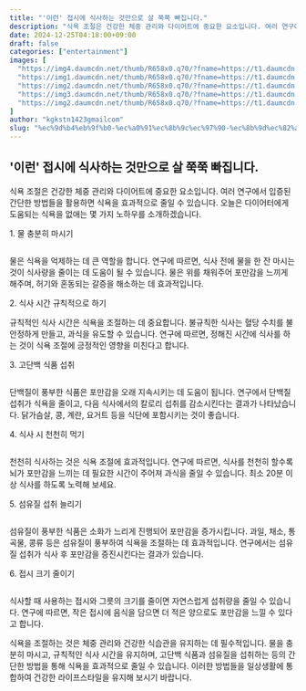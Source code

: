 ```yaml
---
title: "'이런' 접시에 식사하는 것만으로 살 쭉쭉 빠집니다."
description: "식욕 조절은 건강한 체중 관리와 다이어트에 중요한 요소입니다. 여러 연구에서 입증된 간단한 방법들을 활용하면 식욕을 효과적으로 줄일 수 있습니다. 오늘은 다이어터에게 도움되는 식욕을 없애는 몇 가지 노하우를 소개하겠습니다."
date: 2024-12-25T04:18:00+09:00
draft: false
categories: ["entertainment"]
images: [
  "https://img4.daumcdn.net/thumb/R658x0.q70/?fname=https://t1.daumcdn.net/news/202412/07/starpick/20241207144837436dmvd.webp"
  "https://img1.daumcdn.net/thumb/R658x0.q70/?fname=https://t1.daumcdn.net/news/202412/07/starpick/20241207144837642qyno.jpg"
  "https://img2.daumcdn.net/thumb/R658x0.q70/?fname=https://t1.daumcdn.net/news/202412/07/starpick/20241207144837898rmhw.jpg"
  "https://img3.daumcdn.net/thumb/R658x0.q70/?fname=https://t1.daumcdn.net/news/202412/07/starpick/20241207144838151ozkc.jpg"
  "https://img2.daumcdn.net/thumb/R658x0.q70/?fname=https://t1.daumcdn.net/news/202412/07/starpick/20241207144837242hrrd.jpg"
]
author: "kgkstn1423gmailcom"
slug: "%ec%9d%b4%eb%9f%b0-%ec%a0%91%ec%8b%9c%ec%97%90-%ec%8b%9d%ec%82%ac%ed%95%98%eb%8a%94-%ea%b2%83%eb%a7%8c%ec%9c%bc%eb%a1%9c-%ec%82%b4-%ec%ad%89%ec%ad%89-%eb%b9%a0%ec%a7%91%eb%8b%88%eb%8b%a4"
---
```


<h2 >'이런' 접시에 식사하는 것만으로 살 쭉쭉 빠집니다.</h2> <p>식욕 조절은 건강한 체중 관리와 다이어트에 중요한 요소입니다. 여러 연구에서 입증된 간단한 방법들을 활용하면 식욕을 효과적으로 줄일 수 있습니다. 오늘은 다이어터에게 도움되는 식욕을 없애는 몇 가지 노하우를 소개하겠습니다.</p> <p>1. 물 충분히 마시기</p> <figure ><img src="https://img4.daumcdn.net/thumb/R658x0.q70/?fname=https://t1.daumcdn.net/news/202412/07/starpick/20241207144837436dmvd.webp" alt=""/></figure> <p>물은 식욕을 억제하는 데 큰 역할을 합니다. 연구에 따르면, 식사 전에 물을 한 잔 마시는 것이 식사량을 줄이는 데 도움이 될 수 있습니다. 물은 위를 채워주어 포만감을 느끼게 해주며, 허기와 혼동되는 갈증을 해소하는 데 효과적입니다.</p> <p>2. 식사 시간 규칙적으로 하기</p> <p>규칙적인 식사 시간은 식욕을 조절하는 데 중요합니다. 불규칙한 식사는 혈당 수치를 불안정하게 만들고, 과식을 유도할 수 있습니다. 연구에 따르면, 정해진 시간에 식사를 하는 것이 식욕 조절에 긍정적인 영향을 미친다고 합니다.</p> <p>3. 고단백 식품 섭취</p> <figure ><img src="https://img1.daumcdn.net/thumb/R658x0.q70/?fname=https://t1.daumcdn.net/news/202412/07/starpick/20241207144837642qyno.jpg" alt=""/></figure> <p>단백질이 풍부한 식품은 포만감을 오래 지속시키는 데 도움이 됩니다. 연구에서 단백질 섭취가 식욕을 줄이고, 다음 식사에서의 칼로리 섭취를 감소시킨다는 결과가 나타났습니다. 닭가슴살, 콩, 계란, 요거트 등을 식단에 포함시키는 것이 좋습니다.</p> <p>4. 식사 시 천천히 먹기</p> <figure ><img src="https://img2.daumcdn.net/thumb/R658x0.q70/?fname=https://t1.daumcdn.net/news/202412/07/starpick/20241207144837898rmhw.jpg" alt=""/></figure> <p>천천히 식사하는 것은 식욕 조절에 효과적입니다. 연구에 따르면, 식사를 천천히 할수록 뇌가 포만감을 느끼는 데 필요한 시간이 주어져 과식을 줄일 수 있습니다. 최소 20분 이상 식사를 하도록 노력해 보세요.</p> <p>5. 섬유질 섭취 늘리기</p> <figure ><img src="https://img3.daumcdn.net/thumb/R658x0.q70/?fname=https://t1.daumcdn.net/news/202412/07/starpick/20241207144838151ozkc.jpg" alt=""/></figure> <p>섬유질이 풍부한 식품은 소화가 느리게 진행되어 포만감을 증가시킵니다. 과일, 채소, 통곡물, 콩류 등은 섬유질이 풍부하여 식욕을 조절하는 데 효과적입니다. 연구에서는 섬유질 섭취가 식사 후 포만감을 증진시킨다는 결과가 있습니다.</p> <p>6. 접시 크기 줄이기</p> <figure ><img src="https://img2.daumcdn.net/thumb/R658x0.q70/?fname=https://t1.daumcdn.net/news/202412/07/starpick/20241207144837242hrrd.jpg" alt=""/></figure> <p>식사할 때 사용하는 접시와 그릇의 크기를 줄이면 자연스럽게 섭취량을 줄일 수 있습니다. 연구에 따르면, 작은 접시에 음식을 담으면 더 적은 양으로도 포만감을 느낄 수 있다고 합니다.</p> <p>식욕을 조절하는 것은 체중 관리와 건강한 식습관을 유지하는 데 필수적입니다. 물을 충분히 마시고, 규칙적인 식사 시간을 유지하며, 고단백 식품과 섬유질을 섭취하는 등의 간단한 방법을 통해 식욕을 효과적으로 줄일 수 있습니다. 이러한 방법들을 일상생활에 통합하여 건강한 라이프스타일을 유지해 보시기 바랍니다.</p>